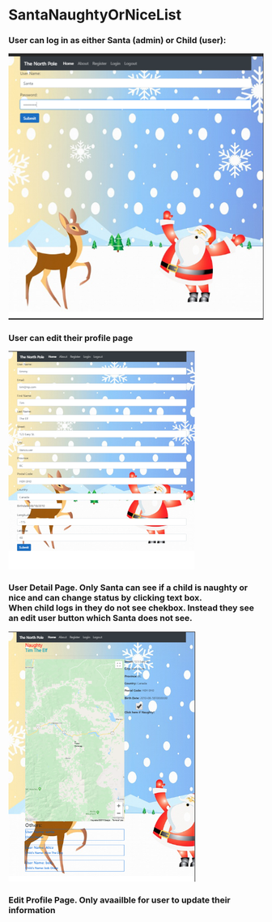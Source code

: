 # SantaNaughtyOrNiceList

<h3>User can log in as either Santa (admin) or Child (user):</h3>

<img src="https://github.com/switch900/SantaNaughtyOrNiceList/blob/master/Images/LoginPage.png?raw=true" />
  

<h3>User can edit their profile page</h3>
  
<img src="https://github.com/switch900/SantaNaughtyOrNiceList/blob/master/Images/EditProfilePage.png?raw=true" />

<h3>User Detail Page.  Only Santa can see if a child is naughty or nice and can change status by clicking text box.<br>
    When child logs in they do not see chekbox.  Instead they see an edit user button which Santa does not see.</h3>

<img src="https://github.com/switch900/SantaNaughtyOrNiceList/blob/master/Images/SantaDetailPage.png?raw=true"/>
<h3>Edit Profile Page.  Only avaailble for user to update their information</h3>
